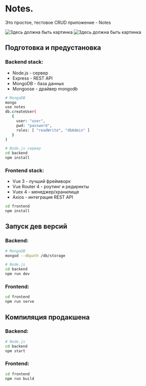 # Notes.

Это простое, тестовое CRUD приложение - Notes

![Здесь должна быть картинка](https://gist.github.com/professrr/afc36d7b12f11d6919d65ab2c3ebeb85/raw/f49704a6b771a91c4d676cc4adce7872de76fe64/iphone_1.png)
![Здесь должна быть картинка](https://gist.github.com/professrr/afc36d7b12f11d6919d65ab2c3ebeb85/raw/f49704a6b771a91c4d676cc4adce7872de76fe64/iphone_2.png)

## Подготовка и предустановка

### Backend stack:
* Node.js - сервер
* Express - REST API 
* MongoDB - база данных
* Mongoose - драйвер mongodb
```sh
# MongoDB
mongo
use notes
db.createUser(
   {
     user: "user",
     pwd: "password",
     roles: [ "readWrite", "dbAdmin" ]
   }
)

# Node.js сервер
cd backend
npm install
```

### Frontend stack:
* Vue 3 - лучший фреймворк
* Vue Router 4 - роутинг и редиректы
* Vuex 4 - менеджер/хранилище
* Axios - интеграция REST API
```sh
cd frontend
npm install
```

## Запуск дев версий

### Backend:
```sh
# MongoDB
mongod --dbpath /db/storage

# Node.js
cd backend
npm run dev
```

### Frontend:
```sh
cd frontend
npm run serve
```

## Компиляция продакшена

### Backend:
```sh
# Node.js
cd backend
npm start
```

### Frontend:
```sh
cd frontend
npm run build
```